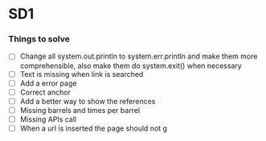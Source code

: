 # SD1

### Things to solve
 - [ ] Change all system.out.println to system.err.println and make them more comprehensible, also make them do system.exit() when necessary
 - [ ] Text is missing when link is searched
 - [ ] Add a error page
 - [ ] Correct anchor 
 - [ ] Add a better way to show the references
 - [ ] Missing barrels and times per barrel
 - [ ] Missing APIs call
 - [ ] When a url is inserted the page should not g